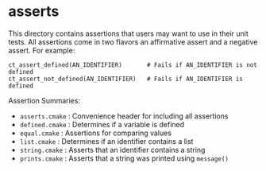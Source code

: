 asserts
=======

This directory contains assertions that users may want to use in their unit
tests. All assertions come in two flavors an affirmative assert and a negative
assert. For example:

```
ct_assert_defined(AN_IDENTIFIER)       # Fails if AN_IDENTIFIER is not defined
ct_assert_not_defined(AN_IDENTIFIER)   # Fails if AN_IDENTIFIER is defined
```

Assertion Summaries:

- `asserts.cmake` : Convenience header for including all assertions
- `defined.cmake` : Determines if a variable is defined
- `equal.cmake` : Assertions for comparing values
- `list.cmake` : Determines if an identifier contains a list
- `string.cmake` : Asserts that an identifier contains a string
- `prints.cmake` : Asserts that a string was printed using `message()`
